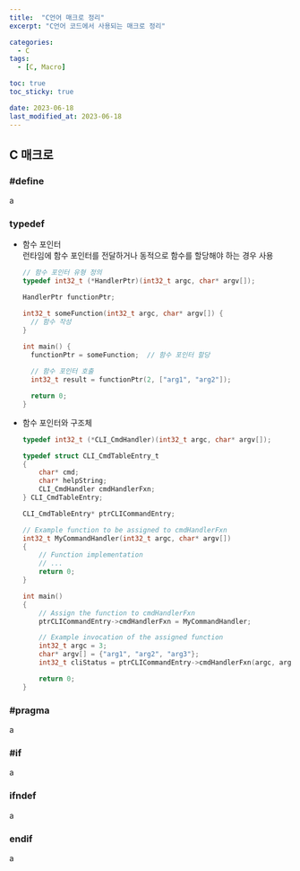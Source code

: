 ```yaml
---
title:  "C언어 매크로 정리"
excerpt: "C언어 코드에서 사용되는 매크로 정리"

categories:
  - C
tags:
  - [C, Macro]

toc: true
toc_sticky: true

date: 2023-06-18
last_modified_at: 2023-06-18
---
```


## C 매크로  


### #define  
a  

### typedef  

- 함수 포인터  
  런타임에 함수 포인터를 전달하거나 동적으로 함수를 할당해야 하는 경우 사용  
  ```c  
  // 함수 포인터 유형 정의
  typedef int32_t (*HandlerPtr)(int32_t argc, char* argv[]);
  
  HandlerPtr functionPtr;

  int32_t someFunction(int32_t argc, char* argv[]) {
    // 함수 작성
  }

  int main() {
    functionPtr = someFunction;  // 함수 포인터 할당
    
    // 함수 포인터 호출
    int32_t result = functionPtr(2, ["arg1", "arg2"]);

    return 0;
  }
  ```  
- 함수 포인터와 구조체  
  ```c  
  typedef int32_t (*CLI_CmdHandler)(int32_t argc, char* argv[]);
  
  typedef struct CLI_CmdTableEntry_t
  {
      char* cmd;
      char* helpString;
      CLI_CmdHandler cmdHandlerFxn;
  } CLI_CmdTableEntry;
  
  CLI_CmdTableEntry* ptrCLICommandEntry;
  
  // Example function to be assigned to cmdHandlerFxn
  int32_t MyCommandHandler(int32_t argc, char* argv[])
  {
      // Function implementation
      // ...
      return 0;
  }
  
  int main()
  {
      // Assign the function to cmdHandlerFxn
      ptrCLICommandEntry->cmdHandlerFxn = MyCommandHandler;
  
      // Example invocation of the assigned function
      int32_t argc = 3;
      char* argv[] = {"arg1", "arg2", "arg3"};
      int32_t cliStatus = ptrCLICommandEntry->cmdHandlerFxn(argc, argv);
  
      return 0;
  }
  ```  

### #pragma  
a  

### #if  
a  

### ifndef  
a  

### endif  
a  